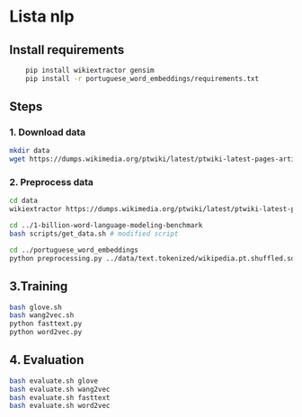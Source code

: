 # Lista nlp

## Install requirements

``` bash
    pip install wikiextractor gensim
    pip install -r portuguese_word_embeddings/requirements.txt
```

## Steps

### 1. Download data

``` bash
mkdir data
wget https://dumps.wikimedia.org/ptwiki/latest/ptwiki-latest-pages-articles.xml.bz2 --directory-prefix ./data
```

### 2. Preprocess data

``` bash
cd data
wikiextractor https://dumps.wikimedia.org/ptwiki/latest/ptwiki-latest-pages-articles.xml.bz2 

cd ../1-billion-word-language-modeling-benchmark
bash scripts/get_data.sh # modified script

cd ../portuguese_word_embeddings
python preprocessing.py ../data/text.tokenized/wikipedia.pt.shuffled.sorted.tokenized ../data/wikipedia.pt.nilc
```

## 3.Training

``` bash
bash glove.sh
bash wang2vec.sh
python fasttext.py
python word2vec.py
```


## 4. Evaluation
``` bash
bash evaluate.sh glove
bash evaluate.sh wang2vec
bash evaluate.sh fasttext
bash evaluate.sh word2vec
```